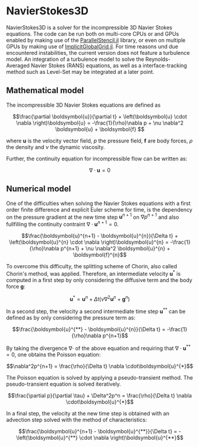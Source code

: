 # NavierStokes3D
NavierStokes3D is a solver for the incompressible 3D Navier Stokes equations. The code can be run both on multi-core CPUs or and GPUs enabled by making use of the [ParallelStencil.jl](https://github.com/omlins/ParallelStencil.jl) library, or even on multiple GPUs by making use of [ImplicitGlobalGrid.jl](https://github.com/eth-cscs/ImplicitGlobalGrid.jl). For time reasons und due encountered instabilities, the current version does not feature a turbulence model. An integration of a turbulence model to solve the Reynolds-Averaged Navier Stokes (RANS) equations, as well as a interface-tracking method such as Level-Set may be integrated at a later point.

## Mathematical model
The incompressible 3D Navier Stokes equations are defined as

$$\frac{\partial \boldsymbol{u}}{\partial t} + \left(\boldsymbol{u} \cdot \nabla \right)\boldsymbol{u} = -\frac{1}{\rho}\nabla p + \nu \nabla^2 \boldsymbol{u} + \boldsymbol{f} $$

where $\boldsymbol{u}$ is the velocity vector field, $p$ the pressure field, $\boldsymbol{f}$ are body forces, $\rho$ the density and $\nu$ the dynamic viscosity.

Further, the continuity equation for incompressible flow can be written as:

$$\nabla \cdot \boldsymbol{u} = 0$$

## Numerical model
One of the difficulties when solving the Navier Stokes equations with a first order finite difference and explicit Euler scheme for time, is the dependency on the pressure gradient at the new time step $\boldsymbol{u}^{n+1}$ on $\nabla p^{n+1}$ and also fullfilling the continuity contraint $\nabla\cdot\boldsymbol{u}^{n+1}=0$.

$$\frac{\boldsymbol{u}^{n+1} - \boldsymbol{u}^{n}}{\Delta t} + \left(\boldsymbol{u}^{n} \cdot \nabla \right)\boldsymbol{u}^{n} = -\frac{1}{\rho}\nabla p^{n+1} + \nu \nabla^2 \boldsymbol{u}^{n} + \boldsymbol{f}^{n}$$

To overcome this difficulty, the splitting scheme of Chorin, also called Chorin's method, was applied. Therefore, an intermediate velocity $\boldsymbol{u}^{*}$ is computed in a first step by only considering the diffusive term and the body force $\boldsymbol{g}$:

$$\boldsymbol{u}^{*} = \boldsymbol{u}^{n} +  \Delta t(\nu \nabla^2 \boldsymbol{u}^{n} + \boldsymbol{g}^{n})$$

In a second step, the velocity a second intermediate time step $\boldsymbol{u}^{**}$ can be defined as by only considering the pressure term as:

$$\frac{\boldsymbol{u}^{**} - \boldsymbol{u}^{n}}{\Delta t} = -\frac{1}{\rho}\nabla p^{n+1}$$

By taking the divergence  $\nabla\cdot$ of the above equation and requiring that $\nabla\cdot\boldsymbol{u}^{**}=0$, one obtains the Poisson equation:

$$\nabla^2p^{n+1} = \frac{\rho}{\Delta t} \nabla \cdot\boldsymbol{u}^{*}$$

The Poisson equation is solved by applying a pseudo-transient method. The pseudo-transient equation is solved iteratively.

$$\frac{\partial p}{\partial \tau} + \Delta^2p^n = \frac{\rho}{\Delta t} \nabla \cdot\boldsymbol{u}^{*}$$

In a final step, the velocity at the new time step is obtained with an advection step solved with the method of characteristics:

$$\frac{\boldsymbol{u}^{n+1} - \boldsymbol{u}^{**}}{\Delta t} = - \left(\boldsymbol{u}^{**} \cdot \nabla \right)\boldsymbol{u}^{**}$$


